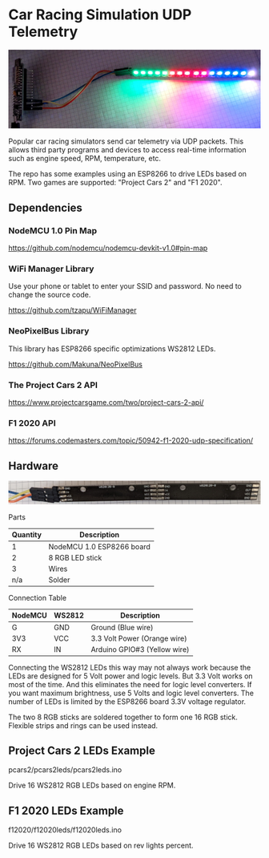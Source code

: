 # Car Racing Simulation UDP Telemetry

![NodeMCU ESP8266 with 16 RGB LEDs](./images/ESP8266_RGB_LEDs.jpg)

Popular car racing simulators send car telemetry via UDP packets. This allows
third party programs and devices to access real-time information such as engine
speed, RPM, temperature, etc.

The repo has some examples using an ESP8266 to drive LEDs based on RPM. Two
games are supported: "Project Cars 2" and "F1 2020".

## Dependencies

### NodeMCU 1.0 Pin Map

https://github.com/nodemcu/nodemcu-devkit-v1.0#pin-map

### WiFi Manager Library

Use your phone or tablet to enter your SSID and password. No need to change
the source code.

https://github.com/tzapu/WiFiManager

### NeoPixelBus Library

This library has ESP8266 specific optimizations WS2812 LEDs.

https://github.com/Makuna/NeoPixelBus

### The Project Cars 2 API

https://www.projectcarsgame.com/two/project-cars-2-api/

### F1 2020 API

https://forums.codemasters.com/topic/50942-f1-2020-udp-specification/

## Hardware

![Two 8 RGB sticks soldered end-to-end](./images/LED_16_stick_back.jpg)

Parts

Quantity    |Description
------------|-----------
1           |NodeMCU 1.0 ESP8266 board
2           |8 RGB LED stick
3           |Wires
n/a         |Solder

Connection Table

NodeMCU     |WS2812     |Description
------------|-----------|-----------
G           |GND        |Ground (Blue wire)
3V3         |VCC        |3.3 Volt Power (Orange wire)
RX          |IN         |Arduino GPIO#3 (Yellow wire)

Connecting the WS2812 LEDs this way may not always work because the LEDs are
designed for 5 Volt power and logic levels. But 3.3 Volt works on most of the
time. And this eliminates the need for logic level converters. If you want
maximum brightness, use 5 Volts and logic level converters. The number
of LEDs is limited by the ESP8266 board 3.3V voltage regulator.

The two 8 RGB sticks are soldered together to form one 16 RGB stick. Flexible
strips and rings can be used instead.

## Project Cars 2 LEDs Example

pcars2/pcars2leds/pcars2leds.ino

Drive 16 WS2812 RGB LEDs based on engine RPM.

## F1 2020 LEDs Example

f12020/f12020leds/f12020leds.ino

Drive 16 WS2812 RGB LEDs based on rev lights percent.

